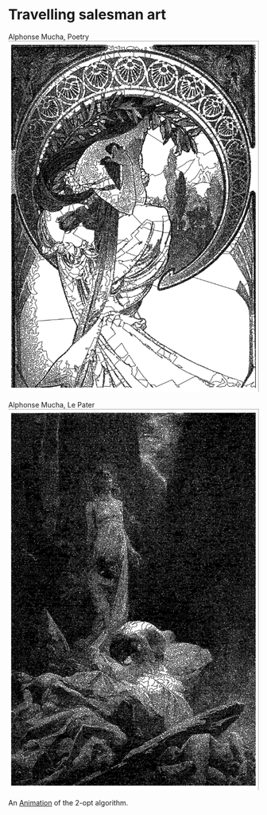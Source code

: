 Travelling salesman art
=======================

Alphonse Mucha, Poetry
![alt tag](https://raw.githubusercontent.com/phil8192/tsp-art/master/mucha-poetry-tsp.png)

Alphonse Mucha, Le Pater
![alt tag](https://raw.githubusercontent.com/phil8192/tsp-art/master/le-pater-tsp.png)

An [Animation](http://youtu.be/glREE0ibFKM) of the 2-opt algorithm.

